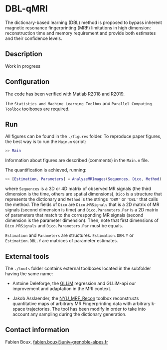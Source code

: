 # DBL-qMRI
The dictionary-based learning (DBL) method is proposed to bypass inherent magnetic resonance fingerprinting (MRF) limitations in high dimension: reconstruction time and memory requirement and provide both estimates and their confidence levels.

## Description
Work in progress


## Configuration

The code has been verified with Matlab R2018 and R2019.

The ```Statistics and Machine Learning Toolbox``` and ```Parallel Computing Toolbox``` toolboxes are required.


## Run
All figures can be found in the `./figures` folder. To reproduce paper figures, the best way is to run the `Main.m` script:
```matlab
>> Main
```
Information about figures are described (comments) in the `Main.m` file.

The quantification is achieved, running:
```matlab
>> [Estimation, Parameters] = AnalyzeMRImages(Sequences, Dico, Method)
```
where ```Sequences``` is a 3D or 4D matrix of observed MR signals (the third dimension is the time, others are spatial dimensions), ```Dico``` is a structure that represents the dictionary and ```Method``` is the strings ```'DBM'``` or ```'DBL'``` that calls the method. The fields of ```Dico``` are ```Dico.MRSignals``` that is a 2D matrix of MR signals (second dimension is time) and ```Dico.Parameters.Par``` is a 2D matrix of parameters that match to the corresponding MR signals (second dimension is the parameter dimension). Then, note that first dimensions of ```Dico.MRSignals``` and ```Dico.Parameters.Par``` must be equals.

```Estimation``` and ```Parameters``` are structures. ```Estimation.DBM.Y``` or ```Estimation.DBL.Y``` are matrices of parameter estimates.


## External tools
The `./tools` folder contains external toolboxes located in the subfolder having the same name:

 - Antoine Deleforge, the [GLLiM](https://team.inria.fr/perception/gllim_toolbox/) regression and GLLiM-api our improvement and adaptation in the MRI context.

- Jakob Asslaender, the [NYU_MRF_Recon](https://bitbucket.org/asslaender/nyu_mrf_recon/src/master/) toolbox reconstructs quantitative maps of arbitrary MR Fingerprinting data with arbitrary k-space trajectories. The tool has been modify in order to take into account any sampling during the dictionary generation.


## Contact information
Fabien Boux, <fabien.boux@univ-grenoble-alpes.fr>
